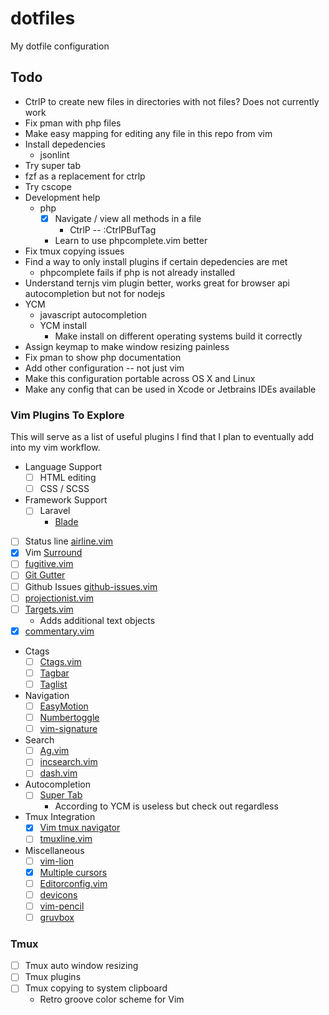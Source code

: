 # dotfiles
My dotfile configuration

## Todo
- CtrlP to create new files in directories with not files? Does not currently work
- Fix pman with php files
- Make easy mapping for editing any file in this repo from vim
- Install depedencies
  - jsonlint
- Try super tab
- fzf as a replacement for ctrlp
- Try cscope
- Development help
  - php
    - [x] Navigate / view all methods in a file 
      - CtrlP -- :CtrlPBufTag
    - Learn to use phpcomplete.vim better
- Fix tmux copying issues
- Find a way to only install plugins if certain depedencies are met
  - phpcomplete fails if php is not already installed
- Understand ternjs vim plugin better, works great for browser api autocompletion but not for nodejs
- YCM
  - javascript autocompletion
  - YCM install
    - Make install on different operating systems build it correctly 
- Assign keymap to make window resizing painless
- Fix pman to show php documentation
- Add other configuration -- not just vim
- Make this configuration portable across OS X and Linux
- Make any config that can be used in Xcode or Jetbrains IDEs available

### Vim Plugins To Explore

This will serve as a list of useful plugins I find that I plan to eventually 
add into my vim workflow.  

- Language Support
  - [ ] HTML editing
  - [ ] CSS / SCSS
- Framework Support
  - [ ] Laravel
    - [Blade](https://github.com/jwalton512/vim-blade)
- [ ] Status line [airline.vim](https://github.com/bling/vim-airline)
- [x] Vim [Surround](https://github.com/tpope/vim-surround)
- [ ] [fugitive.vim](https://github.com/tpope/vim-fugitive)
- [ ] [Git Gutter](https://github.com/airblade/vim-gitgutter)
- [ ] Github Issues [github-issues.vim](https://github.com/jaxbot/github-issues.vim)
- [ ] [projectionist.vim](https://github.com/tpope/vim-projectionist)
- [ ] [Targets.vim](https://github.com/wellle/targets.vim)
  - Adds additional text objects
- [x] [commentary.vim](https://github.com/tpope/vim-commentary)
- Ctags
  - [ ] [Ctags.vim](https://github.com/vim-scripts/ctags.vim)
  - [ ] [Tagbar](https://github.com/majutsushi/tagbar)
  - [ ] [Taglist](http://vim.sourceforge.net/scripts/script.php?script_id=273)
- Navigation
  - [ ] [EasyMotion](https://github.com/easymotion/vim-easymotion)
  - [ ] [Numbertoggle](https://github.com/jeffkreeftmeijer/vim-numbertoggle)
  - [ ] [vim-signature](https://github.com/kshenoy/vim-signature)
- Search
  - [ ] [Ag.vim](https://github.com/rking/ag.vim)
  - [ ] [incsearch.vim](https://github.com/haya14busa/incsearch.vim)
  - [ ] [dash.vim](https://github.com/rizzatti/dash.vim)
- Autocompletion
  - [ ] [Super Tab](https://github.com/ervandew/supertab)
    - According to YCM is useless but check out regardless
- Tmux Integration
  - [x] [Vim tmux navigator](https://github.com/christoomey/vim-tmux-navigator)
  - [ ] [tmuxline.vim](https://github.com/edkolev/tmuxline.vim)
- Miscellaneous
  - [ ] [vim-lion](https://github.com/tommcdo/vim-lion)
  - [x] [Multiple cursors](https://github.com/terryma/vim-multiple-cursors)
  - [ ] [Editorconfig.vim](https://github.com/editorconfig/editorconfig-vim)
  - [ ] [devicons](https://github.com/ryanoasis/vim-devicons)
  - [ ] [vim-pencil](https://github.com/reedes/vim-pencil)
  - [ ] [gruvbox](https://github.com/morhetz/gruvbox)

### Tmux
- [ ] Tmux auto window resizing
- [ ] Tmux plugins
- [ ] Tmux copying to system clipboard
    - Retro groove color scheme for Vim
